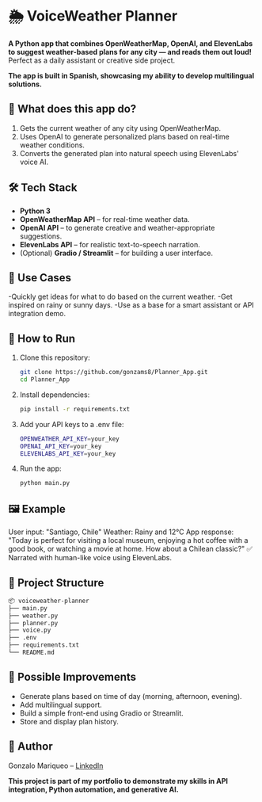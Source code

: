 # 🌦️ VoiceWeather Planner
**A Python app that combines OpenWeatherMap, OpenAI, and ElevenLabs to suggest weather-based plans for any city — and reads them out loud!**
Perfect as a daily assistant or creative side project.

**The app is built in Spanish, showcasing my ability to develop multilingual solutions.**

## 🧠 What does this app do?
1. Gets the current weather of any city using OpenWeatherMap.
2. Uses OpenAI to generate personalized plans based on real-time weather conditions.
3. Converts the generated plan into natural speech using ElevenLabs' voice AI.

## 🛠️ Tech Stack

- **Python 3**
- **OpenWeatherMap API** – for real-time weather data.
- **OpenAI API** – to generate creative and weather-appropriate suggestions.
- **ElevenLabs API** – for realistic text-to-speech narration.
- (Optional) **Gradio / Streamlit** – for building a user interface.

## 🎯 Use Cases

-Quickly get ideas for what to do based on the current weather.
-Get inspired on rainy or sunny days.
-Use as a base for a smart assistant or API integration demo.

## 🚀 How to Run

1. Clone this repository:
   ```bash
   git clone https://github.com/gonzams8/Planner_App.git
   cd Planner_App
   ```
   
2. Install dependencies:
   ```bash
   pip install -r requirements.txt
   ```
   
3. Add your API keys to a .env file:
   ```bash
   OPENWEATHER_API_KEY=your_key
   OPENAI_API_KEY=your_key
   ELEVENLABS_API_KEY=your_key
   ```
   
4. Run the app:
   ```bash
   python main.py
   ```
   
## 🖼️ Example
User input: "Santiago, Chile"
Weather: Rainy and 12°C
App response:
"Today is perfect for visiting a local museum, enjoying a hot coffee with a good book, or watching a movie at home. How about a Chilean classic?"
✅ Narrated with human-like voice using ElevenLabs.

## 📁 Project Structure

```bash
📦 voiceweather-planner
├── main.py
├── weather.py
├── planner.py
├── voice.py
├── .env
├── requirements.txt
└── README.md
```

## 🔧 Possible Improvements

- Generate plans based on time of day (morning, afternoon, evening).
- Add multilingual support.
- Build a simple front-end using Gradio or Streamlit.
- Store and display plan history.

## 👤 Author
Gonzalo Mariqueo – [LinkedIn](https://www.linkedin.com/in/gonzalomariqueo/)

**This project is part of my portfolio to demonstrate my skills in API integration, Python automation, and generative AI.**
